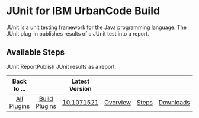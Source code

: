 
JUnit for IBM UrbanCode Build
=============================


JUnit is a unit testing framework for the Java programming language. The JUnit plug-in publishes results of a JUnit test
 into a report. 



Available Steps
---------------


JUnit ReportPublish JUnit results as a report.





|Back to ...||Latest Version||||
| :---: | :---: | :---: | :---: | :---: | :---: |
|[All Plugins](../../index.md)|[Build Plugins](../README.md)|[10.1071521](https://raw.githubusercontent.com/UrbanCode/IBM-UCB-PLUGINS/main/files/JUnit/JUnit-10.1071521.zip)|[Overview](overview.md)|[Steps](steps.md)|[Downloads](downloads.md)|
